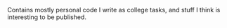 Contains mostly personal code I write as college tasks, and stuff I think is interesting to be published.